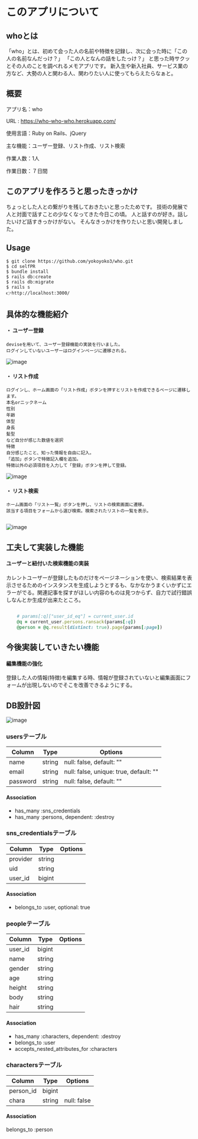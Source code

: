 # このアプリについて
## whoとは
「who」とは、初めて会った人の名前や特徴を記録し、次に会った時に「この人の名前なんだっけ？」 「この人となんの話をしたっけ？」 と思った時サクッとその人のことを調べれるメモアプリです。
新入生や新入社員、サービス業の方など、大勢の人と関わる人、関わりたい人に使ってもらえたらなぁと。

## 概要
アプリ名：who

URL : https://who-who-who.herokuapp.com/

使用言語：Ruby on Rails、jQuery

主な機能：ユーザー登録、リスト作成、リスト検索

作業人数：1人

作業日数：７日間

## このアプリを作ろうと思ったきっかけ
ちょっとした人との繋がりを残しておきたいと思ったためです。
技術の発展で人と対面で話すことの少なくなってきた今日この頃。
人と話すのが好き。話したいけど話すきっかけがない。
そんなきっかけを作りたいと思い開発しました。



## Usage

```
$ git clone https://github.com/yokoyoko3/who.git
$ cd selfPR
$ bundle install
$ rails db:create
$ rails db:migrate
$ rails s
👉http://localhost:3000/
```


## 具体的な機能紹介
#### ・ ユーザー登録
```
deviseを用いて、ユーザー登録機能の実装を行いました。
ログインしていないユーザーはログインページに遷移される。
```

![image](https://user-images.githubusercontent.com/57942559/74317797-59dd7780-4dbf-11ea-9b4b-0225e92f6799.png)


#### ・ リスト作成

```
ログインし、ホーム画面の「リスト作成」ボタンを押すとリストを作成できるページに遷移します。
本名orニックネーム
性別
年齢
体型
身長
髪型
など自分が感じた数値を選択
特徴
自分感じたこと、知った情報を自由に記入。
「追加」ボタンで特徴記入欄を追加。
特徴以外の必須項目を入力して「登録」ボタンを押して登録。

```

![image](https://user-images.githubusercontent.com/57942559/74320992-e9d1f000-4dc4-11ea-9887-5558fd475738.png)

#### ・ リスト検索

```
ホーム画面の「リスト一覧」ボタンを押し、リストの検索画面に遷移。
該当する項目をフォームから選び検索。検索されたリストの一覧を表示。


```
![image](https://user-images.githubusercontent.com/57942559/74322361-2bfc3100-4dc7-11ea-9d83-4e53eaf15e70.png)


## 工夫して実装した機能
#### ユーザーと紐付いた検索機能の実装
カレントユーザーが登録したものだけをページネーションを使い、検索結果を表示させるためのインスタンスを生成しようとするも、なかなかうまくいかずにエラーがでる。関連記事を探すがほしい内容のものは見つからず、自力で試行錯誤しなんとか生成が出来たところ。

```controllers/persons_controller.rb

    # params[:q]["user_id_eq"] = current_user.id
    @q = current_user.persons.ransack(params[:q])
    @person = @q.result(distinct: true).page(params[:page])
```

## 今後実装していきたい機能
#### 編集機能の強化
登録した人の情報(特徴)を編集する時、情報が登録されていないと編集画面にフォームが出現しないのでそこを改善できるようにする。

## DB設計図
![image](https://user-images.githubusercontent.com/57942559/74400649-ed678480-4e61-11ea-965f-54ca086ffd13.png)

### usersテーブル
|Column|Type|Options|
|------|----|-------|
|name|string|null: false, default: ""|
|email|string|null: false, unique: true, default: ""|
|password|string|null: false, default: ""|
#### Association
- has_many :sns_credentials
- has_many :persons, dependent: :destroy

### sns_credentialsテーブル
|Column|Type|Options|
|------|----|-------|
|provider|string||
|uid|string||
|user_id|bigint||
#### Association
- belongs_to :user, optional: true

### peopleテーブル
|Column|Type|Options|
|------|----|-------|
|user_id|bigint||
|name|string||
|gender|string||
|age|string||
|height|string||
|body|string||
|hair|string||
#### Association
- has_many :characters, dependent: :destroy
- belongs_to :user
- accepts_nested_attributes_for :characters

### charactersテーブル
|Column|Type|Options|
|------|----|-------|
|person_id|bigint||
|chara|string|null: false|
#### Association
belongs_to :person

